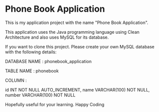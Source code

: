 # Phone Book Application

This is my application project with the name "Phone Book Application".

This application uses the Java programming language using Clean Architecture and also uses MySQL for its database.

If you want to clone this project. Please create your own MySQL database with the following details:

DATABASE NAME : phonebook_application

TABLE NAME    : phonebook

COLUMN        :

id      INT           NOT NULL AUTO_INCREMENT,
name    VARCHAR(100)  NOT NULL,
number  VARCHAR(100)  NOT NULL

Hopefully useful for your learning.
Happy Coding
